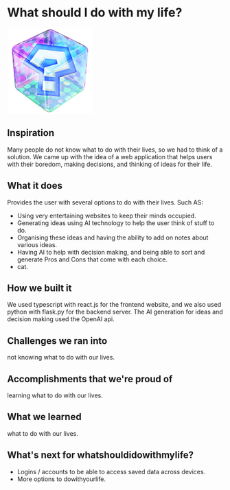 # What should I do with my life?

<img src="https://github.com/vancouver-shackers/what-should-i-do-with-my-life/blob/main/frontend/public/logo.png?raw=true" alt="logo" style="width:200px;"/>

## Inspiration

Many people do not know what to do with their lives, so we had to think of a solution.
We came up with the idea of a web application that helps users with their boredom,
making decisions, and thinking of ideas for their life.

## What it does

Provides the user with several options to do with their lives. Such AS:

- Using very entertaining websites to keep their minds occupied.
- Generating ideas using AI technology to help the user think of stuff to do.
- Organising these ideas and having the ability to add on notes about various ideas.
- Having AI to help with decision making, and being able to sort and generate Pros
  and Cons that come with each choice.
- cat.

## How we built it

We used typescript with react.js for the frontend website, and we also used python
with flask.py for the backend server. The AI generation for ideas and decision making
used the OpenAI api.

## Challenges we ran into

not knowing what to do with our lives.

## Accomplishments that we're proud of

learning what to do with our lives.

## What we learned

what to do with our lives.

## What's next for whatshouldidowithmylife?

- Logins / accounts to be able to access saved data across devices.
- More options to dowithyourlife.
